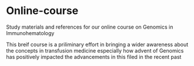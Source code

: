 # Online-course
Study materials and references for our online course on Genomics in Immunohematology

This breif course is a priliminary effort in bringing a wider awareness about the concepts in transfusion medicine especially how advent of Genomics has positively impacted the advancements in this filed in the recent past
